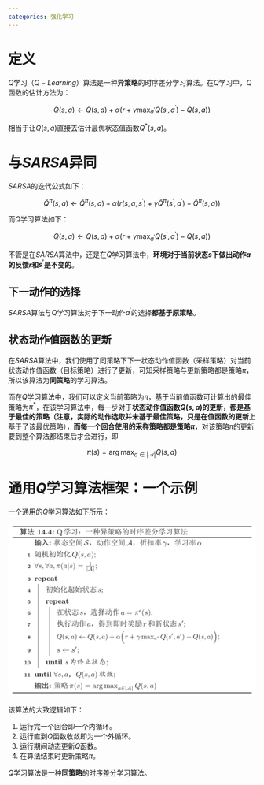 ```yaml
---
categories: 强化学习
---
```


# 定义

$Q$学习（$Q-Learning$）算法是一种**异策略**的时序差分学习算法。在$Q$学习中，$Q$函数的估计方法为：


$$
Q(s, a) \leftarrow Q(s, a)+\alpha\left(r+\gamma \max _{a^{\prime}} Q\left(s^{\prime}, a^{\prime}\right)-Q(s, a)\right)
$$


相当于让$Q(s,a)$直接去估计最优状态值函数$Q^{*}(s,a)$。

# 与$SARSA$异同

$SARSA$的迭代公式如下：


$$
\hat{Q}^{\pi}(s, a) \leftarrow \hat{Q}^{\pi}(s, a)+\alpha\left(r\left(s, a, s^{\prime}\right)+\gamma \hat{Q}^{\pi}\left(s^{\prime}, a^{\prime}\right)-\hat{Q}^{\pi}(s, a)\right)
$$


而$Q$学习算法如下：


$$
Q(s, a) \leftarrow Q(s, a)+\alpha\left(r+\gamma \max _{a^{\prime}} Q\left(s^{\prime}, a^{\prime}\right)-Q(s, a)\right)
$$


不管是在$SARSA​$算法中，还是在$Q​$学习算法中，**环境对于当前状态$s​$下做出动作$a​$的反馈$r​$和$s^{\prime}​$是不变的**。

## 下一动作的选择

$SARSA$算法与$Q$学习算法对于下一动作​$a^{\prime}$的选择**都基于原策略**。

## 状态动作值函数的更新

在$SARSA​$算法中，我们使用了同策略下下一状态动作值函数（采样策略）对当前状态动作值函数（目标策略）进行了更新，可知采样策略与更新策略都是策略$\pi​$，所以该算法为**同策略**的学习算法。

而在$Q$学习算法中，我们可以定义当前策略为$\pi$，基于当前值函数可计算出的最佳策略为$\pi^{*}$，在该学习算法中，每一步对于**状态动作值函数$Q(s,a)$**的更新，都是基于最佳的策略（注意，实际的动作选取并未基于最佳策略，只是在**值函数的更新**上基于了该最优策略），**而每一个回合使用的采样策略都是策略$\pi$**，对该策略$\pi​$的更新要到整个算法都结束后才会进行，即


$$
\pi(s)=\arg \max _{a \in|\mathcal{A}|} Q(s, a)
$$


# 通用$Q$学习算法框架：一个示例

一个通用的$Q$学习算法如下所示：

![](../../img/Q.png)

该算法的大致逻辑如下：

1. 运行完一个回合即一个内循环。
2. 运行直到$Q$函数收敛即为一个外循环。
3. 运行期间动态更新$Q$函数。
4. 在算法结束时更新策略$\pi$。

$Q$学习算法是一种**同策略**的时序差分学习算法。